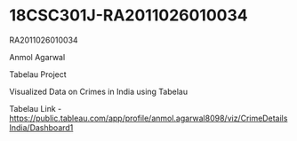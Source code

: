 # 18CSC301J-RA2011026010034

RA2011026010034

Anmol Agarwal

Tabelau Project

Visualized Data on Crimes in India using Tabelau

Tabelau Link - https://public.tableau.com/app/profile/anmol.agarwal8098/viz/CrimeDetailsIndia/Dashboard1
